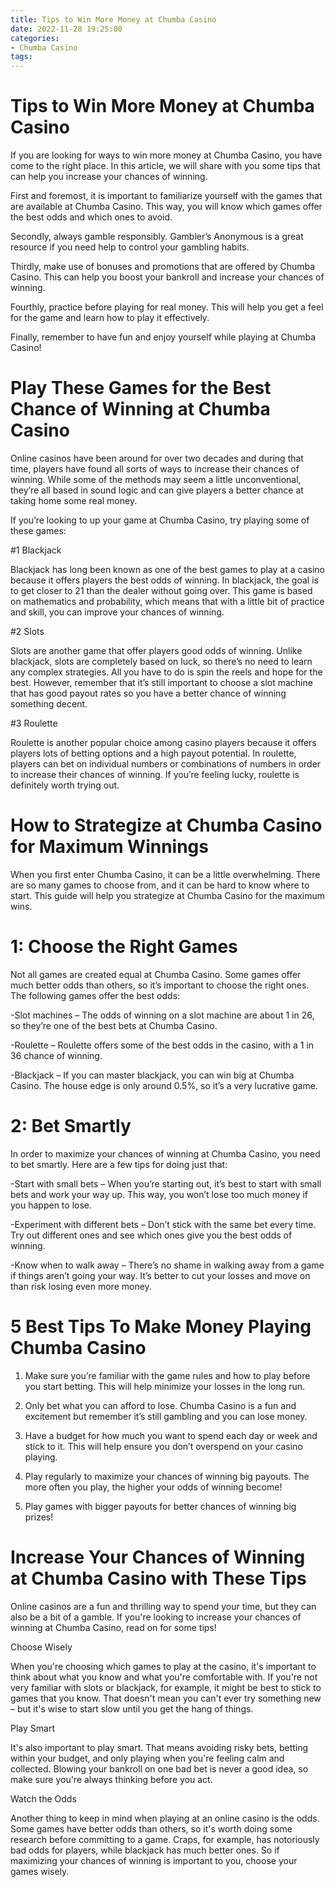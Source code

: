```yaml
---
title: Tips to Win More Money at Chumba Casino
date: 2022-11-28 19:25:00
categories:
- Chumba Casino
tags:
---
```



#  Tips to Win More Money at Chumba Casino

If you are looking for ways to win more money at Chumba Casino, you have come to the right place. In this article, we will share with you some tips that can help you increase your chances of winning.

First and foremost, it is important to familiarize yourself with the games that are available at Chumba Casino. This way, you will know which games offer the best odds and which ones to avoid.

Secondly, always gamble responsibly. Gambler’s Anonymous is a great resource if you need help to control your gambling habits.

Thirdly, make use of bonuses and promotions that are offered by Chumba Casino. This can help you boost your bankroll and increase your chances of winning.

Fourthly, practice before playing for real money. This will help you get a feel for the game and learn how to play it effectively.

Finally, remember to have fun and enjoy yourself while playing at Chumba Casino!

#  Play These Games for the Best Chance of Winning at Chumba Casino

Online casinos have been around for over two decades and during that time, players have found all sorts of ways to increase their chances of winning. While some of the methods may seem a little unconventional, they’re all based in sound logic and can give players a better chance at taking home some real money.

If you’re looking to up your game at Chumba Casino, try playing some of these games:

#1 Blackjack

Blackjack has long been known as one of the best games to play at a casino because it offers players the best odds of winning. In blackjack, the goal is to get closer to 21 than the dealer without going over. This game is based on mathematics and probability, which means that with a little bit of practice and skill, you can improve your chances of winning.

#2 Slots

Slots are another game that offer players good odds of winning. Unlike blackjack, slots are completely based on luck, so there’s no need to learn any complex strategies. All you have to do is spin the reels and hope for the best. However, remember that it’s still important to choose a slot machine that has good payout rates so you have a better chance of winning something decent.

#3 Roulette

Roulette is another popular choice among casino players because it offers players lots of betting options and a high payout potential. In roulette, players can bet on individual numbers or combinations of numbers in order to increase their chances of winning. If you’re feeling lucky, roulette is definitely worth trying out.

#  How to Strategize at Chumba Casino for Maximum Winnings

When you first enter Chumba Casino, it can be a little overwhelming. There are so many games to choose from, and it can be hard to know where to start. This guide will help you strategize at Chumba Casino for the maximum wins.

# 1: Choose the Right Games

Not all games are created equal at Chumba Casino. Some games offer much better odds than others, so it’s important to choose the right ones. The following games offer the best odds:

-Slot machines – The odds of winning on a slot machine are about 1 in 26, so they’re one of the best bets at Chumba Casino.

-Roulette – Roulette offers some of the best odds in the casino, with a 1 in 36 chance of winning.

-Blackjack – If you can master blackjack, you can win big at Chumba Casino. The house edge is only around 0.5%, so it’s a very lucrative game.

# 2: Bet Smartly

In order to maximize your chances of winning at Chumba Casino, you need to bet smartly. Here are a few tips for doing just that:

-Start with small bets – When you’re starting out, it’s best to start with small bets and work your way up. This way, you won’t lose too much money if you happen to lose.

-Experiment with different bets – Don’t stick with the same bet every time. Try out different ones and see which ones give you the best odds of winning.

-Know when to walk away – There’s no shame in walking away from a game if things aren’t going your way. It’s better to cut your losses and move on than risk losing even more money.

#  5 Best Tips To Make Money Playing Chumba Casino

1. Make sure you’re familiar with the game rules and how to play before you start betting. This will help minimize your losses in the long run.

2. Only bet what you can afford to lose. Chumba Casino is a fun and excitement but remember it’s still gambling and you can lose money.

3. Have a budget for how much you want to spend each day or week and stick to it. This will help ensure you don’t overspend on your casino playing.

4. Play regularly to maximize your chances of winning big payouts. The more often you play, the higher your odds of winning become!

5. Play games with bigger payouts for better chances of winning big prizes!

#  Increase Your Chances of Winning at Chumba Casino with These Tips

Online casinos are a fun and thrilling way to spend your time, but they can also be a bit of a gamble. If you're looking to increase your chances of winning at Chumba Casino, read on for some tips!

Choose Wisely

When you're choosing which games to play at the casino, it's important to think about what you know and what you're comfortable with. If you're not very familiar with slots or blackjack, for example, it might be best to stick to games that you know. That doesn't mean you can't ever try something new – but it's wise to start slow until you get the hang of things.

Play Smart

It's also important to play smart. That means avoiding risky bets, betting within your budget, and only playing when you're feeling calm and collected. Blowing your bankroll on one bad bet is never a good idea, so make sure you're always thinking before you act.

Watch the Odds

Another thing to keep in mind when playing at an online casino is the odds. Some games have better odds than others, so it's worth doing some research before committing to a game. Craps, for example, has notoriously bad odds for players, while blackjack has much better ones. So if maximizing your chances of winning is important to you, choose your games wisely.